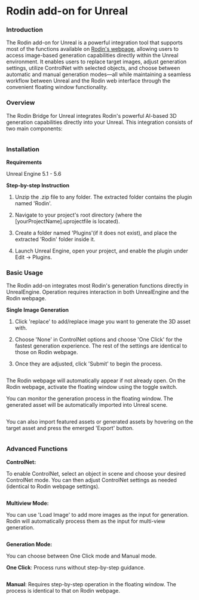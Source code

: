 # Rodin add-on for Unreal

### Introduction

The Rodin add-on for Unreal is a powerful integration tool that supports most of the functions available on [Rodin's webpage](https://hyper3d.ai), allowing users to access image-based generation capabilities directly within the Unreal environment. It enables users to replace target images, adjust generation settings, utilize ControlNet with selected objects, and choose between automatic and manual generation modes—all while maintaining a seamless workflow between Unreal and the Rodin web interface through the convenient floating window functionality.

### Overview

The Rodin Bridge for Unreal integrates Rodin's powerful AI-based 3D generation capabilities directly into your Unreal. This integration consists of two main components:

<figure><img src="source/maincomponents.png" alt=""><figcaption></figcaption></figure>


### Installation

**Requirements**

Unreal Engine 5.1 - 5.6

**Step-by-step Instruction**

1. Unzip the .zip file to any folder. The extracted folder contains the plugin named 'Rodin'.

2. Navigate to your project's root directory (where the [yourProjectName].uprojectfile is located).

3. Create a folder named 'Plugins'(if it does not exist), and place the extracted 'Rodin' folder inside it.

4. Launch Unreal Engine, open your project, and enable the plugin under ​Edit -> Plugins​​.



### Basic Usage

The Rodin add-on integrates most Rodin's generation functions directly in UnrealEngine. Operation requires interaction in both UnrealEngine and the Rodin webpage.

**Single Image Generation**

1. Click 'replace' to add/replace image you want to generate the 3D asset with.

2. Choose 'None' in ControlNet options and choose 'One Click' for the fastest generation experience. The rest of the settings are identical to those on Rodin webpage.

3. Once they are adjusted, click 'Submit' to begin the process.

<figure><img src="source/singleImage.jpg" alt=""><figcaption></figcaption></figure>

The Rodin webpage will automatically appear if not already open. On the Rodin webpage, activate the floating window using the toggle switch.

You can monitor the generation process in the floating window. The generated asset will be automatically imported into Unreal scene.

<figure><img src="source/web.jpg" alt=""><figcaption></figcaption></figure>

You can also import featured assets or generated assets by hovering on the target asset and press the emerged 'Export' button.

<figure><img src="source/floatingwindow1.jpg" alt=""><figcaption></figcaption></figure>

### Advanced Functions

**ControlNet:**

To enable ControlNet, select an object in scene and choose your desired ControlNet mode. You can then adjust ControlNet settings as needed (identical to Rodin webpage settings).

<figure><img src="source/controlnet.jpg" alt=""><figcaption></figcaption></figure>

**Multiview Mode:**

You can use 'Load Image' to add more images as the input for generation. Rodin will automatically process them as the input for multi-view generation.

<figure><img src="source/multi.jpg" alt=""><figcaption></figcaption></figure>

**Generation Mode:**

You can choose between One Click mode and Manual mode.

**One Click**: Process runs without step-by-step guidance.

<figure><img src="source/Oneclick.jpg" alt=""><figcaption></figcaption></figure>

**Manual**: Requires step-by-step operation in the floating window. The process is identical to that on Rodin webpage.

<figure><img src="source/manul.jpg" alt=""><figcaption></figcaption></figure>

